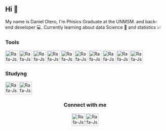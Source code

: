 <h2> Hi 👋 </h2>
<div>My name is Daniel Otero, I'm Phisics Graduate at the UNMSM. 
and  back-end developer 💻. Currently learning about data Science  🤖 and statistics 📈 </div>
<h3> Tools </h3>
<div> 
  <img align="center" alt="Rafa-Js" height="auto" width="40" src="https://cdn.jsdelivr.net/gh/devicons/devicon/icons/html5/html5-original.svg">
  <img align="center" alt="Rafa-Js" height="auto" width="40" src="https://cdn.jsdelivr.net/gh/devicons/devicon/icons/css3/css3-original.svg">
  <img align="center" alt="Rafa-Js" height="auto" width="40" src="https://cdn.jsdelivr.net/gh/devicons/devicon/icons/javascript/javascript-original.svg">
  <img align="center" alt="Rafa-Js" height="auto" width="40" src="https://cdn.jsdelivr.net/gh/devicons/devicon/icons/git/git-original.svg">
  <img align="center" alt="Rafa-Js" height="auto" width="40" src="https://cdn.jsdelivr.net/gh/devicons/devicon/icons/bootstrap/bootstrap-original.svg">
  <img align="center" alt="Rafa-Js" height="auto" width="40" src="https://cdn.jsdelivr.net/gh/devicons/devicon/icons/cplusplus/cplusplus-original.svg">
  <img align="center" alt="Rafa-Js" height="auto" width="40" src="https://cdn.jsdelivr.net/gh/devicons/devicon/icons/matlab/matlab-original.svg">
  <img align="center" alt="Rafa-Js" height="auto" width="40" src="https://cdn.jsdelivr.net/gh/devicons/devicon/icons/mysql/mysql-original.svg">
  <img align="center" alt="Rafa-Js" height="auto" width="40" src="https://cdn.jsdelivr.net/gh/devicons/devicon/icons/php/php-original.svg">
  <img align="center" alt="Rafa-Js" height="auto" width="40" src="https://cdn.jsdelivr.net/gh/devicons/devicon/icons/python/python-original.svg">
</div>
<h3> Studyng </h3>
<div>
  <img align="center" alt="Rafa-Js" height="auto" width="40" src="https://cdn.jsdelivr.net/gh/devicons/devicon/icons/java/java-original.svg">
  <img align="center" alt="Rafa-Js" height="auto" width="40" src="https://cdn.jsdelivr.net/gh/devicons/devicon/icons/spring/spring-original.svg">
</div>
<h3 align="center"> Connect with me </h3>
<div align="center">
  <a href="https://www.linkedin.com/in/daniel-otero-60851421a/">
    <img align="center" alt="Rafa-Js" height="auto" width="40" src="https://raw.githubusercontent.com/ronan696/ronan696/master/assets/linkedin.svg">
  </a>
  <a href="https://www.instagram.com/danielotero_ch/">
    <img align="center" alt="Rafa-Js" height="auto" width="40" src="https://raw.githubusercontent.com/ronan696/ronan696/master/assets/instagram.svg">
  </a>
</div>
